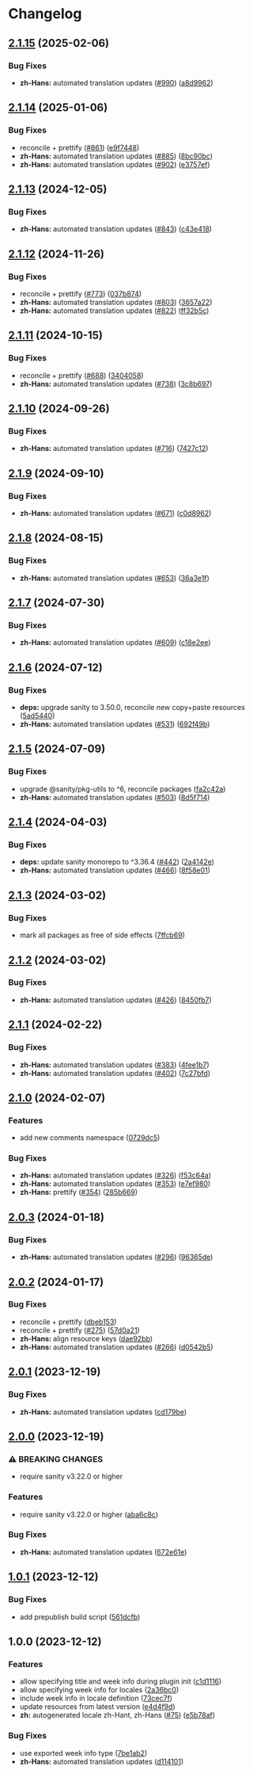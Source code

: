 # Changelog

## [2.1.15](https://github.com/sanity-io/locales/compare/locale-zh-hans-v2.1.14...locale-zh-hans-v2.1.15) (2025-02-06)


### Bug Fixes

* **zh-Hans:** automated translation updates ([#990](https://github.com/sanity-io/locales/issues/990)) ([a8d9962](https://github.com/sanity-io/locales/commit/a8d9962a333a3eee08f43fe700d293a897ffedb5))

## [2.1.14](https://github.com/sanity-io/locales/compare/locale-zh-hans-v2.1.13...locale-zh-hans-v2.1.14) (2025-01-06)


### Bug Fixes

* reconcile + prettify ([#861](https://github.com/sanity-io/locales/issues/861)) ([e9f7448](https://github.com/sanity-io/locales/commit/e9f7448460b48fc803bd6604aada91630348ab95))
* **zh-Hans:** automated translation updates ([#885](https://github.com/sanity-io/locales/issues/885)) ([8bc90bc](https://github.com/sanity-io/locales/commit/8bc90bca99c3c0ce60238b24a4c1eec41e5b3ac8))
* **zh-Hans:** automated translation updates ([#902](https://github.com/sanity-io/locales/issues/902)) ([e3757ef](https://github.com/sanity-io/locales/commit/e3757ef5fd17ab3b5f962f4d7dc1bf8c69cfadc9))

## [2.1.13](https://github.com/sanity-io/locales/compare/locale-zh-hans-v2.1.12...locale-zh-hans-v2.1.13) (2024-12-05)


### Bug Fixes

* **zh-Hans:** automated translation updates ([#843](https://github.com/sanity-io/locales/issues/843)) ([c43e418](https://github.com/sanity-io/locales/commit/c43e418ba0b63e55d5807ba5c4f69b51d97af3d1))

## [2.1.12](https://github.com/sanity-io/locales/compare/locale-zh-hans-v2.1.11...locale-zh-hans-v2.1.12) (2024-11-26)


### Bug Fixes

* reconcile + prettify ([#773](https://github.com/sanity-io/locales/issues/773)) ([037b874](https://github.com/sanity-io/locales/commit/037b8747ab096387a988bef3e632812f7217f53f))
* **zh-Hans:** automated translation updates ([#803](https://github.com/sanity-io/locales/issues/803)) ([3657a22](https://github.com/sanity-io/locales/commit/3657a225ffde6759eff6242da8acc842c6750a2f))
* **zh-Hans:** automated translation updates ([#822](https://github.com/sanity-io/locales/issues/822)) ([ff32b5c](https://github.com/sanity-io/locales/commit/ff32b5c3476fb794e49f647537ee041f277874ed))

## [2.1.11](https://github.com/sanity-io/locales/compare/locale-zh-hans-v2.1.10...locale-zh-hans-v2.1.11) (2024-10-15)


### Bug Fixes

* reconcile + prettify ([#688](https://github.com/sanity-io/locales/issues/688)) ([3404058](https://github.com/sanity-io/locales/commit/3404058c7a55c2163d680d84953f7ac5defb2066))
* **zh-Hans:** automated translation updates ([#738](https://github.com/sanity-io/locales/issues/738)) ([3c8b697](https://github.com/sanity-io/locales/commit/3c8b697060db0894cccbe0ce298a9a0bf1494e5f))

## [2.1.10](https://github.com/sanity-io/locales/compare/locale-zh-hans-v2.1.9...locale-zh-hans-v2.1.10) (2024-09-26)


### Bug Fixes

* **zh-Hans:** automated translation updates ([#716](https://github.com/sanity-io/locales/issues/716)) ([7427c12](https://github.com/sanity-io/locales/commit/7427c1261ac44df603322e9403b8e6a4274660f4))

## [2.1.9](https://github.com/sanity-io/locales/compare/locale-zh-hans-v2.1.8...locale-zh-hans-v2.1.9) (2024-09-10)


### Bug Fixes

* **zh-Hans:** automated translation updates ([#671](https://github.com/sanity-io/locales/issues/671)) ([c0d8962](https://github.com/sanity-io/locales/commit/c0d8962a96e56a84a29ebbeec0ffa1c50b38af3c))

## [2.1.8](https://github.com/sanity-io/locales/compare/locale-zh-hans-v2.1.7...locale-zh-hans-v2.1.8) (2024-08-15)


### Bug Fixes

* **zh-Hans:** automated translation updates ([#653](https://github.com/sanity-io/locales/issues/653)) ([36a3e1f](https://github.com/sanity-io/locales/commit/36a3e1f79211dee3335ea764185476db537821b9))

## [2.1.7](https://github.com/sanity-io/locales/compare/locale-zh-hans-v2.1.6...locale-zh-hans-v2.1.7) (2024-07-30)


### Bug Fixes

* **zh-Hans:** automated translation updates ([#609](https://github.com/sanity-io/locales/issues/609)) ([c18e2ee](https://github.com/sanity-io/locales/commit/c18e2eebd12cd6e89c9b4b11b6bf0d7f57b28602))

## [2.1.6](https://github.com/sanity-io/locales/compare/locale-zh-hans-v2.1.5...locale-zh-hans-v2.1.6) (2024-07-12)


### Bug Fixes

* **deps:** upgrade sanity to 3.50.0, reconcile new copy+paste resources ([5ad5440](https://github.com/sanity-io/locales/commit/5ad5440692ba75d76b5de468a5ed5cdfd01de995))
* **zh-Hans:** automated translation updates ([#531](https://github.com/sanity-io/locales/issues/531)) ([692f49b](https://github.com/sanity-io/locales/commit/692f49b8e441f2e3590023b82f399fd2e8a6ac71))

## [2.1.5](https://github.com/sanity-io/locales/compare/locale-zh-hans-v2.1.4...locale-zh-hans-v2.1.5) (2024-07-09)


### Bug Fixes

* upgrade @sanity/pkg-utils to ^6, reconcile packages ([fa2c42a](https://github.com/sanity-io/locales/commit/fa2c42a0e8550ead90dcc61fe1abcecdacf8fd20))
* **zh-Hans:** automated translation updates ([#503](https://github.com/sanity-io/locales/issues/503)) ([8d5f714](https://github.com/sanity-io/locales/commit/8d5f7142bf3b8c46d1b1d2c50701c1d3cf1ff0f9))

## [2.1.4](https://github.com/sanity-io/locales/compare/locale-zh-hans-v2.1.3...locale-zh-hans-v2.1.4) (2024-04-03)


### Bug Fixes

* **deps:** update sanity monorepo to ^3.36.4 ([#442](https://github.com/sanity-io/locales/issues/442)) ([2a4142e](https://github.com/sanity-io/locales/commit/2a4142e6e50eb5992b3432169cd71676c353276f))
* **zh-Hans:** automated translation updates ([#466](https://github.com/sanity-io/locales/issues/466)) ([8f58e01](https://github.com/sanity-io/locales/commit/8f58e01172254fbfe4c6d1fb9f4ddb4458e12469))

## [2.1.3](https://github.com/sanity-io/locales/compare/locale-zh-hans-v2.1.2...locale-zh-hans-v2.1.3) (2024-03-02)


### Bug Fixes

* mark all packages as free of side effects ([7ffcb69](https://github.com/sanity-io/locales/commit/7ffcb6939ba729c3c6c528d81e14a833b9096f50))

## [2.1.2](https://github.com/sanity-io/locales/compare/locale-zh-hans-v2.1.1...locale-zh-hans-v2.1.2) (2024-03-02)


### Bug Fixes

* **zh-Hans:** automated translation updates ([#426](https://github.com/sanity-io/locales/issues/426)) ([8450fb7](https://github.com/sanity-io/locales/commit/8450fb7ffd19057a60ad9b6d3edcf05f79a64503))

## [2.1.1](https://github.com/sanity-io/locales/compare/locale-zh-hans-v2.1.0...locale-zh-hans-v2.1.1) (2024-02-22)


### Bug Fixes

* **zh-Hans:** automated translation updates ([#383](https://github.com/sanity-io/locales/issues/383)) ([4fee1b7](https://github.com/sanity-io/locales/commit/4fee1b758e02354407cd24723ba4d4a28b390988))
* **zh-Hans:** automated translation updates ([#402](https://github.com/sanity-io/locales/issues/402)) ([7c27bfd](https://github.com/sanity-io/locales/commit/7c27bfd7fe0b85c21055ecfaed433c9ea5a872c3))

## [2.1.0](https://github.com/sanity-io/locales/compare/locale-zh-hans-v2.0.3...locale-zh-hans-v2.1.0) (2024-02-07)


### Features

* add new comments namespace ([0729dc5](https://github.com/sanity-io/locales/commit/0729dc52cd29ac2611250663a32a7f1a5a039500))


### Bug Fixes

* **zh-Hans:** automated translation updates ([#326](https://github.com/sanity-io/locales/issues/326)) ([f53c64a](https://github.com/sanity-io/locales/commit/f53c64a9bc0ff6249afc02b0e8b3efa476ef6c07))
* **zh-Hans:** automated translation updates ([#353](https://github.com/sanity-io/locales/issues/353)) ([e7ef980](https://github.com/sanity-io/locales/commit/e7ef980fba30830187893515415c56c3ca927804))
* **zh-Hans:** prettify ([#354](https://github.com/sanity-io/locales/issues/354)) ([285b669](https://github.com/sanity-io/locales/commit/285b6699a6adb353f5740434abc00b0aba6fbf8b))

## [2.0.3](https://github.com/sanity-io/locales/compare/locale-zh-hans-v2.0.2...locale-zh-hans-v2.0.3) (2024-01-18)


### Bug Fixes

* **zh-Hans:** automated translation updates ([#296](https://github.com/sanity-io/locales/issues/296)) ([96365de](https://github.com/sanity-io/locales/commit/96365de9f72cbf4ab4fc4fbf7c92b01dca8e81bb))

## [2.0.2](https://github.com/sanity-io/locales/compare/locale-zh-hans-v2.0.1...locale-zh-hans-v2.0.2) (2024-01-17)


### Bug Fixes

* reconcile + prettify ([dbeb153](https://github.com/sanity-io/locales/commit/dbeb153fc3f80207e357a888431d2fd739617821))
* reconcile + prettify ([#275](https://github.com/sanity-io/locales/issues/275)) ([57d0a21](https://github.com/sanity-io/locales/commit/57d0a21e05f631d47d74a2c029c9dcc3993bc7b0))
* **zh-Hans:** align resource keys ([dae92bb](https://github.com/sanity-io/locales/commit/dae92bba8d1f4c6c69e54c8e72bd38b4226a147b))
* **zh-Hans:** automated translation updates ([#266](https://github.com/sanity-io/locales/issues/266)) ([d0542b5](https://github.com/sanity-io/locales/commit/d0542b59a15063094ed62c0d93b57cd7b8393718))

## [2.0.1](https://github.com/sanity-io/locales/compare/locale-zh-hans-v2.0.0...locale-zh-hans-v2.0.1) (2023-12-19)


### Bug Fixes

* **zh-Hans:** automated translation updates ([cd179be](https://github.com/sanity-io/locales/commit/cd179be1f53d383712dbfd06d77877011a838ad3))

## [2.0.0](https://github.com/sanity-io/locales/compare/locale-zh-hans-v1.0.1...locale-zh-hans-v2.0.0) (2023-12-19)


### ⚠ BREAKING CHANGES

* require sanity v3.22.0 or higher

### Features

* require sanity v3.22.0 or higher ([aba6c8c](https://github.com/sanity-io/locales/commit/aba6c8c3fd4f6e11b193b96a3821420f72ccc47d))


### Bug Fixes

* **zh-Hans:** automated translation updates ([672e61e](https://github.com/sanity-io/locales/commit/672e61e0b2c173b9627e81ba5eb3728fd0f3902e))

## [1.0.1](https://github.com/sanity-io/locales/compare/locale-zh-hans-v1.0.0...locale-zh-hans-v1.0.1) (2023-12-12)


### Bug Fixes

* add prepublish build script ([561dcfb](https://github.com/sanity-io/locales/commit/561dcfb24ab12f98fcc590b0dbc2cf297ea60485))

## 1.0.0 (2023-12-12)


### Features

* allow specifying title and week info during plugin init ([c1d1116](https://github.com/sanity-io/locales/commit/c1d1116bab0c99c6506a9744e33d6cf282bf1c1b))
* allow specifying week info for locales ([2a36bc0](https://github.com/sanity-io/locales/commit/2a36bc08c6aaed7f47c48c5598e36849cef2864f))
* include week info in locale definition ([73cec7f](https://github.com/sanity-io/locales/commit/73cec7fb69ac92a565282aac0d08f13b634372fb))
* update resources from latest version ([e4d4f9d](https://github.com/sanity-io/locales/commit/e4d4f9daf8c2566f3ee7c9b002ac6d0051a2734c))
* **zh:** autogenerated locale zh-Hant, zh-Hans ([#75](https://github.com/sanity-io/locales/issues/75)) ([e5b78af](https://github.com/sanity-io/locales/commit/e5b78afc62541ae06b28f72ab131a9e45d5ec3e5))


### Bug Fixes

* use exported week info type ([7be1ab2](https://github.com/sanity-io/locales/commit/7be1ab27939e1836e000155c576362fb5f54bd3e))
* **zh-Hans:** automated translation updates ([d114101](https://github.com/sanity-io/locales/commit/d1141013d97fbd862cf984fbef7c248bb0d18f5c))
